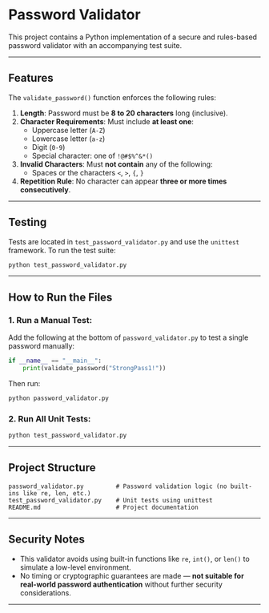 # Password Validator

This project contains a Python implementation of a secure and rules-based password validator with an accompanying test suite.

---

## Features
The `validate_password()` function enforces the following rules:

1. **Length**: Password must be **8 to 20 characters** long (inclusive).
2. **Character Requirements**: Must include **at least one**:
   - Uppercase letter (`A-Z`)
   - Lowercase letter (`a-z`)
   - Digit (`0-9`)
   - Special character: one of `!@#$%^&*()`
3. **Invalid Characters**: Must **not contain** any of the following:
   - Spaces or the characters `<`, `>`, `{`, `}`
4. **Repetition Rule**: No character can appear **three or more times consecutively**.

---

## Testing

Tests are located in `test_password_validator.py` and use the `unittest` framework. To run the test suite:

```bash
python test_password_validator.py
```

---

## How to Run the Files

### 1. Run a Manual Test:
Add the following at the bottom of `password_validator.py` to test a single password manually:

```python
if __name__ == "__main__":
    print(validate_password("StrongPass1!"))
```
Then run:

```bash
python password_validator.py
```

### 2. Run All Unit Tests:

```bash
python test_password_validator.py
```

---

## Project Structure

```text
password_validator.py         # Password validation logic (no built-ins like re, len, etc.)
test_password_validator.py    # Unit tests using unittest
README.md                     # Project documentation
```

---

## Security Notes

- This validator avoids using built-in functions like `re`, `int()`, or `len()` to simulate a low-level environment.
- No timing or cryptographic guarantees are made — **not suitable for real-world password authentication** without further security considerations.

---